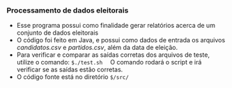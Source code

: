 ### Processamento de dados eleitorais

- Esse programa possui como finalidade gerar relatórios acerca de um conjunto de dados eleitorais
- O código foi feito em Java, e possui como dados de entrada os arquivos _candidatos.csv_ e _partidos.csv_, além da data de eleição.
- Para verificar e comparar as saídas corretas dos arquivos de teste, utilize o comando:
`$./test.sh`
&emsp;O comando rodará o script e irá verificar se as saídas estão corretas.
- O código fonte está no diretório `$/src/`

